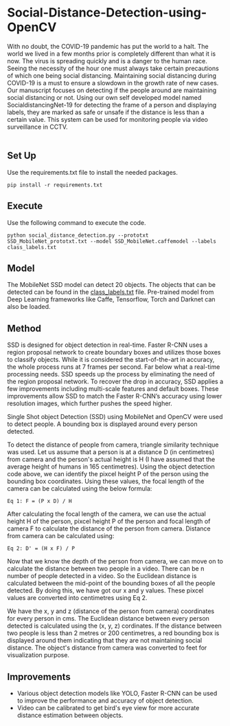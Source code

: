 # Social-Distance-Detection-using-OpenCV

With no doubt, the COVID-19 pandemic has put the world to a halt. The world we lived in a few months prior is completely different than what it is now. The virus is spreading quickly and is a danger to the human race. Seeing the necessity of the hour one must always take certain precautions of which one being social distancing. Maintaining social distancing during COVID-19 is a must to ensure a slowdown in the growth rate of new cases. Our manuscript focuses on detecting if the people around are maintaining social distancing or not. Using our own self developed model named SocialdistancingNet-19 for detecting the frame of a person and displaying labels, they are marked as safe or unsafe if the distance is less than a certain value. This system can be used for monitoring people via video surveillance in CCTV. 
<br />
<br />




## Set Up

Use the requirements.txt file to install the needed packages.
```
pip install -r requirements.txt
```

## Execute

Use the following command to execute the code.
```
python social_distance_detection.py --prototxt SSD_MobileNet_prototxt.txt --model SSD_MobileNet.caffemodel --labels class_labels.txt
```

## Model

The MobileNet SSD model can detect 20 objects. The objects that can be detected can be found in the [class_labels.txt](class_labels.txt) file.
Pre-trained model from Deep Learning frameworks like Caffe, Tensorflow, Torch and Darknet can also be loaded.


## Method
SSD is designed for object detection in real-time. Faster R-CNN uses a region proposal network to create boundary boxes and utilizes those boxes to classify objects. While it is considered the start-of-the-art in accuracy, the whole process runs at 7 frames per second. Far below what a real-time processing needs. SSD speeds up the process by eliminating the need of the region proposal network. To recover the drop in accuracy, SSD applies a few improvements including multi-scale features and default boxes. These improvements allow SSD to match the Faster R-CNN’s accuracy using lower resolution images, which further pushes the speed higher. 

Single Shot object Detection (SSD) using MobileNet and OpenCV were used to detect people. A bounding box is displayed around every person detected. 

To detect the distance of people from camera, triangle similarity technique was used. Let us assume that a person is at a distance D (in centimetres) from camera and the person's actual height is H (I have assumed that the average height of humans in 165 centimetres). Using the object detection code above, we can identify the pixcel height P of the person using the bounding box coordinates. Using these values, the focal length of the camera can be calculated using the below formula:

```
Eq 1: F = (P x D) / H
```
After calculating the focal length of the camera, we can use the actual height H of the person, pixcel height P of the person and focal length of camera F to calculate the distance of the person from camera. Distance from camera can be calculated using:

```
Eq 2: D' = (H x F) / P
```
Now that we know the depth of the person from camera, we can move on to calculate the distance between two people in a video. There can be n number of people detected in a video. So the Euclidean distance is calculated between the mid-point of the bounding boxes of all the people detected. By doing this, we have got our x and y values. These pixcel values are converted into centimetres using Eq 2.

We have the x, y and z (distance of the person from camera) coordinates for every person in cms. The Euclidean distance between every person detected is calculated using the (x, y, z) cordinates. If the distance between two people is less than 2 metres or 200 centimetres, a red bounding box is displayed around them indicating that they are not maintaining social distance. The object's distance from camera was converted to feet for visualization purpose. 

## Improvements

* Various object detection models like YOLO, Faster R-CNN can be used to improve the performance and accuracy of object detection.
* Video can be calibrated to get bird's eye view for more accurate distance estimation between objects.


